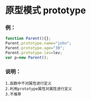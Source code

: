#  <a name="原型模式">原型模式 prototype</a>
### 例：
```js
function Parent(){};  
Parent.prototype.name="john";  
Parent.prototype.age="30";  
Parent.prototype.lev=lev;  
var p=new Parent(); 
```
 ### 说明：
 >
    1.函数中不对属性进行定义
    2.利用prototype属性对属性进行定义
    3.不推荐